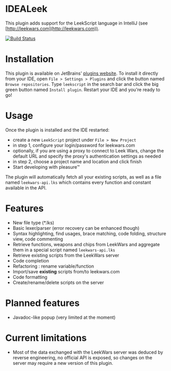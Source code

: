 IDEALeek
==========

This plugin adds support for the LeekScript language in IntelliJ (see [http://leekwars.com](http://leekwars.com)).

[![Build Status](https://travis-ci.org/bjansen/IDEALeek.svg?branch=master)](https://travis-ci.org/bjansen/IDEALeek)

Installation
============

This plugin is available on JetBrains' [plugins website](http://plugins.jetbrains.com/plugin/7531?pr=idea).
To install it directly from your IDE, open `File > Settings > Plugins` and click the button named `Browse repositories`. Type `leekscript` in the search bar and click the big green button named `Install plugin`. Restart your IDE and you're ready to go!


Usage
=====

Once the plugin is installed and the IDE restarted:

* create a new `LeekScript` project under `File > New Project`
* in step 1, configure your login/password for leekwars.com
* optionally, if you are using a proxy to connect to Leek Wars, change the default URL and specify the proxy's authentication settings as needed
* in step 2, choose a project name and location and click finish
* Start developing with pleasure™

The plugin will automatically fetch all your existing scripts, as well as a file named `leekwars-api.lks` which contains every function and constant available in the API.

Features
========

* New file type (*.lks)
* Basic lexer/parser (error recovery can be enhanced though)
* Syntax highlighting, find usages, brace matching, code folding, structure view, code commenting
* Retrieve functions, weapons and chips from LeekWars and aggregate them in a special script named `leekwars-api.lks`
* Retrieve existing scripts from the LeekWars server
* Code completion
* Refactoring : rename variable/function
* Import/save **existing** scripts from/to leekwars.com
* Code formatting
* Create/rename/delete scripts on the server

Planned features
================
* Javadoc-like popup (very limited at the moment)

Current limitations
===================

* Most of the data exchanged with the LeekWars server was deduced by reverse engineering, no official API is exposed, so changes on the server may require a new version of this plugin.
